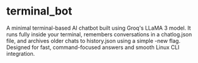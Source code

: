 # terminal_bot
A minimal terminal-based AI chatbot built using Groq's LLaMA 3 model. It runs fully inside your terminal, remembers conversations in a chatlog.json file, and archives older chats to history.json using a simple -new flag. Designed for fast, command-focused answers and smooth Linux CLI integration. 

